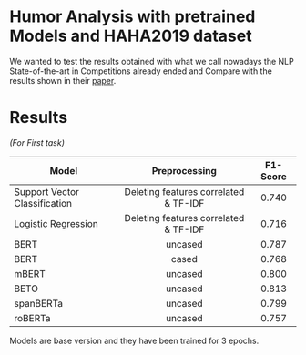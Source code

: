 # Humor Analysis with pretrained Models and HAHA2019 dataset

We wanted to test the results obtained with what we call nowadays the NLP State-of-the-art in Competitions already ended and Compare with the results shown in their [paper][paperhaha].

# Results

*(For First task)*

|Model|Preprocessing|F1-Score|
|---|:---:|:---:|
|Support Vector Classification| Deleting features correlated & TF-IDF|0.740|
|Logistic Regression| Deleting features correlated & TF-IDF|0.716|
|BERT|uncased|0.787|
|BERT|cased|0.768|
|mBERT|uncased|0.800|
|BETO|uncased|0.813|
|spanBERTa|uncased|0.799|
|roBERTa|uncased|0.757|

Models are base version and they have been trained for 3 epochs.

[paperhaha]: https://aclanthology.org/2020.lrec-1.628.pdf

